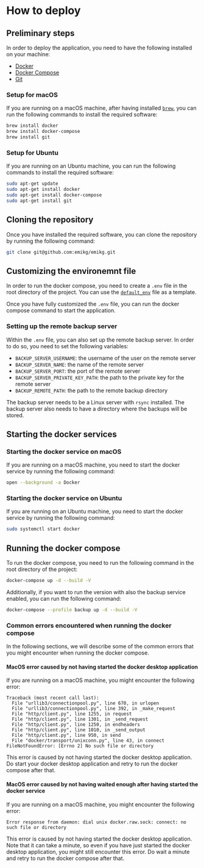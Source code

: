 # How to deploy

## Preliminary steps
In order to deploy the application, you need to have the following installed on your machine:

- [Docker](https://docs.docker.com/get-docker/)
- [Docker Compose](https://docs.docker.com/compose/install/)
- [Git](https://git-scm.com/book/en/v2/Getting-Started-Installing-Git)

### Setup for macOS
If you are running on a macOS machine, after having installed [`brew`](https://brew.sh/), you can run the following commands to install the required software:

```bash
brew install docker
brew install docker-compose
brew install git
```

### Setup for Ubuntu
If you are running on an Ubuntu machine, you can run the following commands to install the required software:

```bash
sudo apt-get update
sudo apt-get install docker
sudo apt-get install docker-compose
sudo apt-get install git
```

## Cloning the repository
Once you have installed the required software, you can clone the repository by running the following command:

```bash
git clone git@github.com:emikg/emikg.git
```

## Customizing the environemnt file
In order to run the docker compose, you need to create a `.env` file in the root directory of the project. You can use the [`default_env`](https://github.com/emikg/emikg/blob/main/default_env) file as a template.

Once you have fully customized the `.env` file, you can run the docker compose command to start the application.

### Setting up the remote backup server
Within the `.env` file, you can also set up the remote backup server. In order to do so, you need to set the following variables:

- `BACKUP_SERVER_USERNAME`: the username of the user on the remote server
- `BACKUP_SERVER_NAME`: the name of the remote server
- `BACKUP_SERVER_PORT`: the port of the remote server
- `BACKUP_SERVER_PRIVATE_KEY_PATH`: the path to the private key for the remote server
- `BACKUP_REMOTE_PATH`: the path to the remote backup directory

The backup server needs to be a Linux server with `rsync` installed. The backup server also needs to have a directory where the backups will be stored.

## Starting the docker services

### Starting the docker service on macOS
If you are running on a macOS machine, you need to start the docker service by running the following command:

```bash
open --background -a Docker
```

### Starting the docker service on Ubuntu
If you are running on an Ubuntu machine, you need to start the docker service by running the following command:

```bash
sudo systemctl start docker
```

## Running the docker compose
To run the docker compose, you need to run the following command in the root directory of the project:

```bash
docker-compose up -d --build -V
```

Additionally, if you want to run the version with also the backup service enabled, you can run the following command:

```bash
docker-compose --profile backup up -d --build -V
```

### Common errors encountered when running the docker compose
In the following sections, we will describe some of the common errors that you might encounter when running the docker compose.

#### MacOS error caused by not having started the docker desktop application
If you are running on a macOS machine, you might encounter the following error:

```text
Traceback (most recent call last):
  File "urllib3/connectionpool.py", line 670, in urlopen
  File "urllib3/connectionpool.py", line 392, in _make_request
  File "http/client.py", line 1255, in request
  File "http/client.py", line 1301, in _send_request
  File "http/client.py", line 1250, in endheaders
  File "http/client.py", line 1010, in _send_output
  File "http/client.py", line 950, in send
  File "docker/transport/unixconn.py", line 43, in connect
FileNotFoundError: [Errno 2] No such file or directory
```

This error is caused by not having started the docker desktop application. Do start your docker desktop application and retry to run the docker compose after that.

#### MacOS error caused by not having waited enough after having started the docker service
If you are running on a macOS machine, you might encounter the following error:

```text
Error response from daemon: dial unix docker.raw.sock: connect: no such file or directory
```

This error is caused by not having started the docker desktop application. Note that it can take a minute, so even if you have just started the docker desktop application, you might still encounter this error. Do wait a minute and retry to run the docker compose after that.

